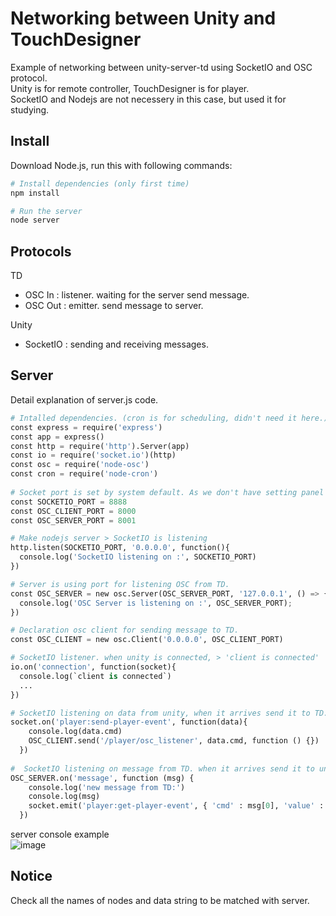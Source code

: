 # Networking between Unity and TouchDesigner
Example of networking between unity-server-td using SocketIO and OSC protocol.  
Unity is for remote controller, TouchDesigner is for player.  
SocketIO and Nodejs are not necessery in this case, but used it for studying.

## Install 
Download Node.js, run this with following commands:  
```python
# Install dependencies (only first time)
npm install

# Run the server
node server
```

## Protocols
TD  
- OSC In : listener. waiting for the server send message.  
- OSC Out : emitter. send message to server.

Unity
- SocketIO : sending and receiving messages.

## Server
Detail explanation of server.js code.
```python
# Intalled dependencies. (cron is for scheduling, didn't need it here.)  
const express = require('express')
const app = express()
const http = require('http').Server(app)
const io = require('socket.io')(http)
const osc = require('node-osc')
const cron = require('node-cron')
  
# Socket port is set by system default. As we don't have setting panel here, keep it 8000. Can check the port with unity at your computer when it's running.  
const SOCKETIO_PORT = 8888
const OSC_CLIENT_PORT = 8000
const OSC_SERVER_PORT = 8001

# Make nodejs server > SocketIO is listening  
http.listen(SOCKETIO_PORT, '0.0.0.0', function(){
  console.log('SocketIO listening on :', SOCKETIO_PORT)
})

# Server is using port for listening OSC from TD.  
const OSC_SERVER = new osc.Server(OSC_SERVER_PORT, '127.0.0.1', () => {
  console.log('OSC Server is listening on :', OSC_SERVER_PORT);
})

# Declaration osc client for sending message to TD.  
const OSC_CLIENT = new osc.Client('0.0.0.0', OSC_CLIENT_PORT)

# SocketIO listener. when unity is connected, > 'client is connected' 
io.on('connection', function(socket){
  console.log(`client is connected`)
  ...
})

# SocketIO listening on data from unity, when it arrives send it to TD.
socket.on('player:send-player-event', function(data){
    console.log(data.cmd)
    OSC_CLIENT.send('/player/osc_listener', data.cmd, function () {})
  })
  
#  SocketIO listening on message from TD. when it arrives send it to unity.
OSC_SERVER.on('message', function (msg) {
    console.log('new message from TD:')
    console.log(msg)
    socket.emit('player:get-player-event', { 'cmd' : msg[0], 'value' : msg[1] })
  })
``` 
server console example  
![image](https://user-images.githubusercontent.com/64575677/139779206-146a2ceb-a4cc-4b48-a4b8-a551af3e64ef.png)

## Notice
Check all the names of nodes and data string to be matched with server.





